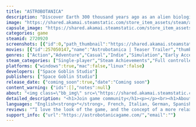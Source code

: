 ```yaml
---
title: "ASTROBOTANICA"
description: "Discover Earth 300 thousand years ago as an alien biologist. Utilize your expertise in botany to survive, grow plants, harvest crops, compose and brew tonics. Reveal hidden powers of unknown plants. Engage with primal humans, leaving your mark on the future of civilization."
image: "https://shared.akamai.steamstatic.com/store_item_assets/steam/apps/2720920/header.jpg?t=1732438425"
capsule_image: "https://shared.akamai.steamstatic.com/store_item_assets/steam/apps/2720920/e3e3c7fedd078645123da8b3458553a4226e8db5/capsule_231x87.jpg?t=1732438425"
categories: game
steamid: 2720920
screenshots: [{"id":0,"path_thumbnail":"https://shared.akamai.steamstatic.com/store_item_assets/steam/apps/2720920/ss_7d86a88cef129d11b41f47a22be1ea422fef732a.600x338.jpg?t=1732438425","path_full":"https://shared.akamai.steamstatic.com/store_item_assets/steam/apps/2720920/ss_7d86a88cef129d11b41f47a22be1ea422fef732a.1920x1080.jpg?t=1732438425"},{"id":1,"path_thumbnail":"https://shared.akamai.steamstatic.com/store_item_assets/steam/apps/2720920/ss_c9b4da1dd6373a7e2bc15eff1191fd05ebb8ed9c.600x338.jpg?t=1732438425","path_full":"https://shared.akamai.steamstatic.com/store_item_assets/steam/apps/2720920/ss_c9b4da1dd6373a7e2bc15eff1191fd05ebb8ed9c.1920x1080.jpg?t=1732438425"},{"id":2,"path_thumbnail":"https://shared.akamai.steamstatic.com/store_item_assets/steam/apps/2720920/ss_dd8017f882d4c3d332dcac979e87e557224ca54d.600x338.jpg?t=1732438425","path_full":"https://shared.akamai.steamstatic.com/store_item_assets/steam/apps/2720920/ss_dd8017f882d4c3d332dcac979e87e557224ca54d.1920x1080.jpg?t=1732438425"},{"id":3,"path_thumbnail":"https://shared.akamai.steamstatic.com/store_item_assets/steam/apps/2720920/ss_92ae1c56f0f9750dbbae9c22cf45d0013fe729ee.600x338.jpg?t=1732438425","path_full":"https://shared.akamai.steamstatic.com/store_item_assets/steam/apps/2720920/ss_92ae1c56f0f9750dbbae9c22cf45d0013fe729ee.1920x1080.jpg?t=1732438425"},{"id":4,"path_thumbnail":"https://shared.akamai.steamstatic.com/store_item_assets/steam/apps/2720920/ss_bba2c42e904b4cd87905f070aac30ab141054e4e.600x338.jpg?t=1732438425","path_full":"https://shared.akamai.steamstatic.com/store_item_assets/steam/apps/2720920/ss_bba2c42e904b4cd87905f070aac30ab141054e4e.1920x1080.jpg?t=1732438425"}]
movies: [{"id":257050147,"name":"Astrobotanica | Teaser Trailer","thumbnail":"https://shared.akamai.steamstatic.com/store_item_assets/steam/apps/257050147/movie.293x165.jpg?t=1725131727","webm":{"480":"http://video.akamai.steamstatic.com/store_trailers/257050147/movie480_vp9.webm?t=1725131727","max":"http://video.akamai.steamstatic.com/store_trailers/257050147/movie_max_vp9.webm?t=1725131727"},"mp4":{"480":"http://video.akamai.steamstatic.com/store_trailers/257050147/movie480.mp4?t=1725131727","max":"http://video.akamai.steamstatic.com/store_trailers/257050147/movie_max.mp4?t=1725131727"},"highlight":true}]
genres: ["Action","Adventure","Casual","Indie","Simulation","Early Access"]
steam_categories: ["Single-player","Steam Achievements","Full controller support","Steam Cloud"]
platforms: {"windows":true,"mac":false,"linux":false}
developers: ["Space Goblin Studio"]
publishers: ["Space Goblin Studio"]
release_date: {"coming_soon":true,"date":"Coming soon"}
content_warning: {"ids":[],"notes":null}
about: "<img class=\"bb_img\" src=\"https://shared.akamai.steamstatic.com/store_item_assets/steam/apps/2720920/extras/bar_b.png?t=1732438425\" /><br><img class=\"bb_img\" src=\"https://shared.akamai.steamstatic.com/store_item_assets/steam/apps/2720920/extras/human_wave.gif?t=1732438425\" /><br>ASTROBOTANICA™ is a relaxed survival set on open-world prehistoric Earth. You are a highly educated extra-terrestrial named Xel, who crashed the spaceship when traversing the galaxy looking for precious seeds to bring them back home and feed your species. Now you have the chance to find varieties which would thrive on your planet, but first, you need to focus on surviving in the challenging Pleistocene environment of Earth, inhabited by wild animals and primal humans.<br><br>As alien botanist, you are well prepared to grow and process plants into food and medicine. But first you'll have to learn how to properly take care of the unknown Earthly vegetation species, and how to make the best use of them. As your adventure unfolds, you'll also meet Neanderthals, and will have to learn to communicate to earn their trust. At least air is clean and pristine in the prehistoric times, but as you do not breathe oxygen, you'll have to figure out how to fulfill respiratory needs.<h2 class=\"bb_tag\"><strong>KEY FEATURES OF ASTROBOTANICA™</strong></h2><img class=\"bb_img\" src=\"https://shared.akamai.steamstatic.com/store_item_assets/steam/apps/2720920/extras/growing_opt1.gif?t=1732438425\" /><br><br><ul class=\"bb_ul\"><li><strong>Cultivate barren soil.</strong> Mix muck and mire with compost, mark out plant beds, supply water, and protect your breeding from hungry birds and nosy rodents.<br></li><li><strong>Secure supplies of crucial carbon dioxide.</strong> Figure out and secure the supply of CO2 derived from plants, required for your alien breathing.<br></li><li><strong>Customize your character and surroundings.</strong> Eventually, make yourself at home. Decorate the nearest surroundings the way you like; build, arrange, organize. As your settlement will grow over time, some smart planning upfront will save you headaches later. Make sure you also look good and always on the occasion.<br></li><li><strong>Experiment with potions.</strong> Learn to mix plant-sourced ingredients with water to come up with various potions. Test them to reveal the effect on you, others, and the environment. Build and expand your arsenal and be prepared for any scenario.<br></li><li><strong>Enjoy exploring the whereabouts.</strong> Prepare for extensive exploration as you wander through beautiful surroundings, uncovering hidden places and solving intriguing mysteries. Keep an eye on the foliage, as it may conceal rare and fascinating plants crucial for your research.<br></li><li><strong>Be smart in avoiding unfriendly animals.</strong> Don't face local creatures head-on unless you really want to. Rather, outsmart them using the terrain, and, utilizing the powers of your potions such as cloaking clouds, sticky goo, sleeping gas, or the ability to paralyze, among tens of others.<br></li><li><strong>Meet and interact with Neanderthals.</strong> Break the ice with the local population of primal humans, and learn the basics of their language to communicate. Heal their ailments using custom-crafted potions and tonics, specialized for each disease or discomfort. Earn their trust and respect to receive tools and building materials as gratitude.<br></li><li><strong>Master your character via the P.R.I.M.A.L. system.</strong> Make the game your own by managing progression and shaping your in-game personality via the innovative character development system based on six key branches for alien scientists: Planetary Knowledge, Research, Investigation, Management, Adaptation and Learning. Form and navigate your unique path by leveraging your habits and obsessions into mastering the game challenges in your personal way.</li></ul><br><img class=\"bb_img\" src=\"https://shared.akamai.steamstatic.com/store_item_assets/steam/apps/2720920/extras/primal.gif?t=1732438425\" /><br><img class=\"bb_img\" src=\"https://shared.akamai.steamstatic.com/store_item_assets/steam/apps/2720920/extras/bar.png?t=1732438425\" />"
detailed_description: "<h1>Join game community</h1><p></p><br><h1>About the Game</h1><img class=\"bb_img\" src=\"https://shared.akamai.steamstatic.com/store_item_assets/steam/apps/2720920/extras/bar_b.png?t=1732438425\" /><br><img class=\"bb_img\" src=\"https://shared.akamai.steamstatic.com/store_item_assets/steam/apps/2720920/extras/human_wave.gif?t=1732438425\" /><br>ASTROBOTANICA™ is a relaxed survival set on open-world prehistoric Earth. You are a highly educated extra-terrestrial named Xel, who crashed the spaceship when traversing the galaxy looking for precious seeds to bring them back home and feed your species. Now you have the chance to find varieties which would thrive on your planet, but first, you need to focus on surviving in the challenging Pleistocene environment of Earth, inhabited by wild animals and primal humans.<br><br>As alien botanist, you are well prepared to grow and process plants into food and medicine. But first you'll have to learn how to properly take care of the unknown Earthly vegetation species, and how to make the best use of them. As your adventure unfolds, you'll also meet Neanderthals, and will have to learn to communicate to earn their trust. At least air is clean and pristine in the prehistoric times, but as you do not breathe oxygen, you'll have to figure out how to fulfill respiratory needs.<h2 class=\"bb_tag\"><strong>KEY FEATURES OF ASTROBOTANICA™</strong></h2><img class=\"bb_img\" src=\"https://shared.akamai.steamstatic.com/store_item_assets/steam/apps/2720920/extras/growing_opt1.gif?t=1732438425\" /><br><br><ul class=\"bb_ul\"><li><strong>Cultivate barren soil.</strong> Mix muck and mire with compost, mark out plant beds, supply water, and protect your breeding from hungry birds and nosy rodents.<br></li><li><strong>Secure supplies of crucial carbon dioxide.</strong> Figure out and secure the supply of CO2 derived from plants, required for your alien breathing.<br></li><li><strong>Customize your character and surroundings.</strong> Eventually, make yourself at home. Decorate the nearest surroundings the way you like; build, arrange, organize. As your settlement will grow over time, some smart planning upfront will save you headaches later. Make sure you also look good and always on the occasion.<br></li><li><strong>Experiment with potions.</strong> Learn to mix plant-sourced ingredients with water to come up with various potions. Test them to reveal the effect on you, others, and the environment. Build and expand your arsenal and be prepared for any scenario.<br></li><li><strong>Enjoy exploring the whereabouts.</strong> Prepare for extensive exploration as you wander through beautiful surroundings, uncovering hidden places and solving intriguing mysteries. Keep an eye on the foliage, as it may conceal rare and fascinating plants crucial for your research.<br></li><li><strong>Be smart in avoiding unfriendly animals.</strong> Don't face local creatures head-on unless you really want to. Rather, outsmart them using the terrain, and, utilizing the powers of your potions such as cloaking clouds, sticky goo, sleeping gas, or the ability to paralyze, among tens of others.<br></li><li><strong>Meet and interact with Neanderthals.</strong> Break the ice with the local population of primal humans, and learn the basics of their language to communicate. Heal their ailments using custom-crafted potions and tonics, specialized for each disease or discomfort. Earn their trust and respect to receive tools and building materials as gratitude.<br></li><li><strong>Master your character via the P.R.I.M.A.L. system.</strong> Make the game your own by managing progression and shaping your in-game personality via the innovative character development system based on six key branches for alien scientists: Planetary Knowledge, Research, Investigation, Management, Adaptation and Learning. Form and navigate your unique path by leveraging your habits and obsessions into mastering the game challenges in your personal way.</li></ul><br><img class=\"bb_img\" src=\"https://shared.akamai.steamstatic.com/store_item_assets/steam/apps/2720920/extras/primal.gif?t=1732438425\" /><br><img class=\"bb_img\" src=\"https://shared.akamai.steamstatic.com/store_item_assets/steam/apps/2720920/extras/bar.png?t=1732438425\" />"
languages: "English<strong>*</strong>, French, Italian, German, Spanish - Spain, Czech, Japanese, Korean, Polish, Portuguese - Brazil, Russian, Simplified Chinese, Spanish - Latin America, Turkish, Ukrainian<br><strong>*</strong>languages with full audio support"
reviews: "“I love the look of the game, and the concept of a more relaxed open-world survival.”<br>Destructoid<br><br>“When I first caught wind of this gorgeous new survival game, I was immediately entranced.”<br>PCGamesN<br><br>“Astrobotanica is already giving me a little bit of a &quot;more than it appears&quot; vibe.”<br>PC Gamer<br>"
support_info: {"url":"https://astrobotanicagame.com/","email":""}
---
```


